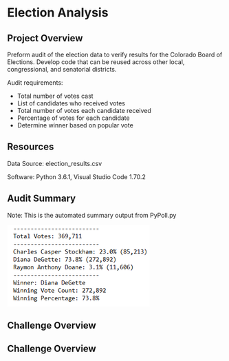 # Election Analysis

## Project Overview

Preform audit of the election data to verify results for the Colorado Board of Elections. Develop code that can be reused across other local, congressional, and senatorial districts. 

Audit requirements:

-	Total number of votes cast
-	List of candidates who received votes
-	Total number of votes each candidate received
-	Percentage of votes for each candidate
-	Determine winner based on popular vote

## Resources

Data Source: election_results.csv

Software: Python 3.6.1, Visual Studio Code 1.70.2

## Audit Summary 

Note: This is the automated summary output from PyPoll.py

![election_analysis](resources/election_analysis.png)

## Challenge Overview

## Challenge Overview
